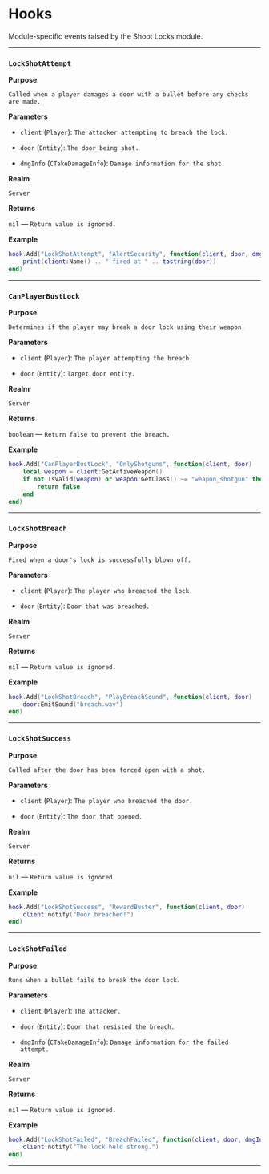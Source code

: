 # Hooks

Module-specific events raised by the Shoot Locks module.

---

### `LockShotAttempt`

**Purpose**

`Called when a player damages a door with a bullet before any checks are made.`

**Parameters**

* `client` (`Player`): `The attacker attempting to breach the lock.`

* `door` (`Entity`): `The door being shot.`

* `dmgInfo` (`CTakeDamageInfo`): `Damage information for the shot.`

**Realm**

`Server`

**Returns**

`nil` — `Return value is ignored.`

**Example**

```lua
hook.Add("LockShotAttempt", "AlertSecurity", function(client, door, dmgInfo)
    print(client:Name() .. " fired at " .. tostring(door))
end)
```

---

### `CanPlayerBustLock`

**Purpose**

`Determines if the player may break a door lock using their weapon.`

**Parameters**

* `client` (`Player`): `The player attempting the breach.`

* `door` (`Entity`): `Target door entity.`

**Realm**

`Server`

**Returns**

`boolean` — `Return false to prevent the breach.`

**Example**

```lua
hook.Add("CanPlayerBustLock", "OnlyShotguns", function(client, door)
    local weapon = client:GetActiveWeapon()
    if not IsValid(weapon) or weapon:GetClass() ~= "weapon_shotgun" then
        return false
    end
end)
```

---

### `LockShotBreach`

**Purpose**

`Fired when a door's lock is successfully blown off.`

**Parameters**

* `client` (`Player`): `The player who breached the lock.`

* `door` (`Entity`): `Door that was breached.`

**Realm**

`Server`

**Returns**

`nil` — `Return value is ignored.`

**Example**

```lua
hook.Add("LockShotBreach", "PlayBreachSound", function(client, door)
    door:EmitSound("breach.wav")
end)
```

---

### `LockShotSuccess`

**Purpose**

`Called after the door has been forced open with a shot.`

**Parameters**

* `client` (`Player`): `The player who breached the door.`

* `door` (`Entity`): `The door that opened.`

**Realm**

`Server`

**Returns**

`nil` — `Return value is ignored.`

**Example**

```lua
hook.Add("LockShotSuccess", "RewardBuster", function(client, door)
    client:notify("Door breached!")
end)
```

---

### `LockShotFailed`

**Purpose**

`Runs when a bullet fails to break the door lock.`

**Parameters**

* `client` (`Player`): `The attacker.`

* `door` (`Entity`): `Door that resisted the breach.`

* `dmgInfo` (`CTakeDamageInfo`): `Damage information for the failed attempt.`

**Realm**

`Server`

**Returns**

`nil` — `Return value is ignored.`

**Example**

```lua
hook.Add("LockShotFailed", "BreachFailed", function(client, door, dmgInfo)
    client:notify("The lock held strong.")
end)
```

---


